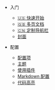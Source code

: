<!-- _navbar.md 

* [En](/)
* [中文](/zh-cn/)

-->

<!-- _navbar.md -->
* 入门
  * [:us: 快速开始](zh-cn/quickstart.md)
  * [:uk: 多页文档](zh-cn/more-pages.md)
  * [:cn: 定制导航栏](zh-cn/custom-navbar.md)
  * [封面](zh-cn/cover.md)


* 配置
  * [配置项](zh-cn/configuration.md)
  * [主题](zh-cn/themes.md)
  * [使用插件](zh-cn/plugins.md)
  * [Markdown 配置](zh-cn/markdown.md)
  * [代码高亮](zh-cn/language-highlight.md)